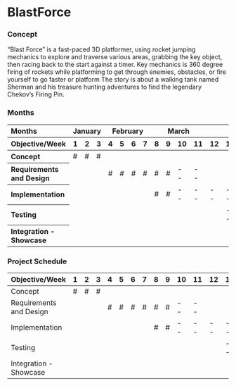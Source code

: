 # BlastForce
### Concept
“Blast Force” is a fast-paced 3D platformer, using rocket jumping mechanics to explore and traverse various areas, grabbing the key object, then racing back to the start against a timer. Key mechanics is 360 degree firing of rockets while platforming to get through enemies, obstacles, or fire yourself to go faster or platform The story is about a walking tank named Sherman and his treasure hunting adventures to find the legendary Chekov’s Firing Pin.

### Months
<table>
    <thead>
        <tr>
            <th align="left">Months</th>
            <th colspan=3>January</th>
            <th colspan=4>February</th>
            <th colspan=4>March</th>
            <th colspan=4>April</th>
            <th colspan=2>May</th>
        </tr>
    </thead>
    <thead>
        <tr>
            <th align="left">Objective/Week</th>
            <th>1</th>
            <th>2</th>
            <th>3</th>
            <th>4</th>
            <th>5</th>
            <th>6</th>
            <th>7</th>
            <th>8</th>
            <th>9</th>
            <th>10</th>
            <th>11</th>
            <th>12</th>
            <th>13</th>
            <th>14</th>
            <th>15</th>
            <th>16</th>
            <th>17</th>
        </tr>
    </thead>
    <tbody>
        <tr>
            <th align="left">Concept</th>
            <td>#</td>
            <td>#</td>
            <td>#</td>
            <td></td>
            <td></td>
            <td></td>
            <td></td>
            <td></td>
            <td></td>
            <td></td>
            <td></td>
            <td></td>
            <td></td>
            <td></td>
            <td></td>
            <td></td>
            <td></td>
        </tr>
        <tr>
            <th align="left">Requirements and Design</th>
            <td></td>
            <td></td>
            <td></td>
            <td>#</td>
            <td>#</td>
            <td>#</td>
            <td>#</td>
            <td>#</td>
            <td>#</td>
            <td>--</td>
            <td>--</td>
            <td></td>
            <td></td>
            <td></td>
            <td></td>
            <td></td>
            <td></td>
        </tr>
        <tr>
            <th align="left">Implementation</th>
            <td></td>
            <td></td>
            <td></td>
            <td></td>
            <td></td>
            <td></td>
            <td></td>
            <td>#</td>
            <td>#</td>
            <td>--</td>
            <td>--</td>
            <td>--</td>
            <td>--</td>
            <td>--</td>
            <td></td>
            <td></td>
            <td></td>
        </tr>
        <tr>
            <th align="left">Testing</th>
            <td></td>
            <td></td>
            <td></td>
            <td></td>
            <td></td>
            <td></td>
            <td></td>
            <td></td>
            <td></td>
            <td></td>
            <td></td>
            <td></td>
            <td>--</td>
            <td>--</td>
            <td>--</td>
            <td></td>
            <td></td>
        </tr>
        <tr>
            <th align="left">Integration - Showcase</th>
            <td></td>
            <td></td>
            <td></td>
            <td></td>
            <td></td>
            <td></td>
            <td></td>
            <td></td>
            <td></td>
            <td></td>
            <td></td>
            <td></td>
            <td></td>
            <td></td>
            <td></td>
            <td>--</td>
            <td>--</td>
        </tr>
    </tbody>
</table>

### Project Schedule
| Objective/Week          | 1 | 2 | 3 | 4 | 5 | 6 | 7 | 8 | 9 | 10 | 11 | 12 | 13 | 14 | 15 | 16 | 17 |
| ----------------------- | - | - | - | - | - | - | - | - | - | -- | -- | -- | -- | -- | -- | -- | -- |
| Concept                 | # | # | # |   |   |   |   |   |   |    |    |    |    |    |    |    |    |
| Requirements and Design |   |   |   | # | # | # | # | # | # | -- | -- |    |    |    |    |    |    |
| Implementation          |   |   |   |   |   |   |   | # | # | -- | -- | -- | -- | -- |    |    |    |
| Testing                 |   |   |   |   |   |   |   |   |   |    |    |    | -- | -- | -- |    |    |
| Integration - Showcase  |   |   |   |   |   |   |   |   |   |    |    |    |    |    |    | -- | -- |

